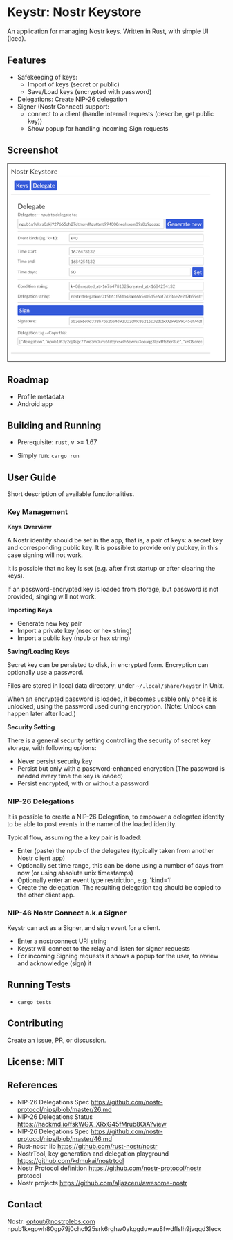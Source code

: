 # **Keystr**: Nostr Keystore

An application for managing Nostr keys.
Written in Rust, with simple UI (Iced).

## Features

- Safekeeping of keys:
  - Import of keys (secret or public)
  - Save/Load keys (encrypted with password)
- Delegations: Create NIP-26 delegation
- Signer (Nostr Connect) support:
  - connect to a client (handle internal requests (describe, get public key))
  - Show popup for handling incoming Sign requests


## Screenshot

<img src="media/screenshot-01-deleg.png" align="center" title="screenshot delegation" border="1">

## Roadmap

- Profile metadata
- Android app

## Building and Running

- Prerequisite: `rust`, v >= 1.67

- Simply run:  `cargo run`

## User Guide

Short description of available functionalities.

### Key Management

**Keys Overview**

A Nostr identity should be set in the app, that is, a pair of keys: a secret key and corresponding public key.
It is possible to provide only pubkey, in this case signing will not work.

It is possible that no key is set (e.g. after first startup or after clearing the keys).

If an password-encrypted key is loaded from storage, but password is not provided, singing will not work.

**Importing Keys**

- Generate new key pair
- Import a private key (nsec or hex string)
- Import a public key (npub or hex string)

**Saving/Loading Keys**

Secret key can be persisted to disk, in encrypted form.
Encryption can optionally use a password.

Files are stored in local data directory, under `~/.local/share/keystr` in Unix.

When an encrypted password is loaded, it becomes usable only once it is unlocked, using the password used during encryption. (Note: Unlock can happen later after load.)

**Security Setting**

There is a general security setting controlling the security of secret key storage, with following options:
- Never persist security key
- Persist but only with a password-enhanced encryption (The password is needed every time the key is loaded)
- Persist encrypted, with or without a password

### NIP-26 Delegations

It is possible to create a NIP-26 Delegation, to empower a delegatee identity to be able to post events in the name of the loaded identity.

Typical flow, assuming the a key pair is loaded:

- Enter (paste) the npub of the delegatee (typically taken from another Nostr client app)
- Optionally set time range, this can be done using a number of days from now (or using absolute unix timestamps)
- Optionally enter an event type restriction, e.g. 'kind=1'
- Create the delegation. The resulting delegation tag should be copied to the other client app.

### NIP-46 Nostr Connect a.k.a Signer

Keystr can act as a Signer, and sign event for a client.

- Enter a nostrconnect URI string
- Keystr will connect to the relay and listen for signer requests
- For incoming Signing requests it shows a popup for the user, to review and acknowledge (sign) it


## Running Tests

- `cargo tests`

## Contributing

Create an issue, PR, or discussion.

## License: MIT

## References

- NIP-26 Delegations Spec https://github.com/nostr-protocol/nips/blob/master/26.md
- NIP-26 Delegations Status  https://hackmd.io/fskWGX_XRxG45fMrub8OiA?view
- NIP-26 Delegations Spec https://github.com/nostr-protocol/nips/blob/master/46.md
- Rust-nostr lib  https://github.com/rust-nostr/nostr
- NostrTool, key generation and delegation playground  https://github.com/kdmukai/nostrtool
- Nostr Protocol definition  https://github.com/nostr-protocol/nostr  protocol
- Nostr projects  https://github.com/aljazceru/awesome-nostr

## Contact

Nostr: optout@nostrplebs.com npub1kxgpwh80gp79j0chc925srk6rghw0akggduwau8fwdflslh9jvqqd3lecx
